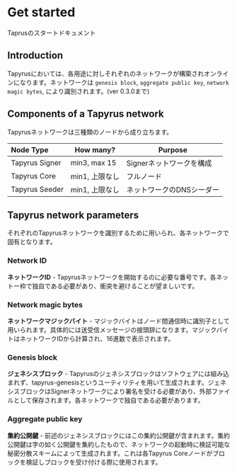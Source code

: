 # Get started

Taprusのスタートドキュメント

## Introduction

Tapyrusにおいては、各用途に対しそれぞれのネットワークが構築されオンラインになります。ネットワークは `genesis block`, `aggregate public key`, `network magic bytes`, により識別されます。(ver 0.3.0まで)

## Components of a Tapyrus network

Tapyrusネットワークは三種類のノードから成り立ちます。

| Node Type      | How many?      | Purpose                   |
| :------------- | -------------- | ------------------------- |
| Tapyrus Signer | min3, max 15   | Signerネットワークを構成  |
| Tapyrus Core   | min1, 上限なし | フルノード                |
| Tapyrus Seeder | min1, 上限なし | ネットワークのDNSシーダー |

## Tapyrus network parameters

それぞれのTapyrusネットワークを識別するために用いられ、各ネットワークで固有となります。

### Network ID

**ネットワークID** - Tapyrusネットワークを開始するのに必要な番号です。各ネットー枠で独自である必要があり、衝突を避けることが望ましいです。

### Network magic bytes

**ネットワークマジックバイト** - マジックバイトはノード間通信時に識別子として用いられます。具体的には送受信メッセージの接頭辞になります。マジックバイトはネットワークIDから計算され、16進数で表示されます。

### Genesis block

**ジェネシスブロック** - Tapyrusのジェネシスブロックはソフトウェアには組み込まれず、tapyrus-genesisというユーティリティを用いて生成されます。ジェネシスブロックはSignerネットワークにより署名を受ける必要があり、外部ファイルとして保存されます。各ネットワークで独自である必要があります。

### Aggregate public key

**集約公開鍵** - 前述のジェネシスブロックにはこの集約公開鍵が含まれます。集約公開鍵は字の如く公開鍵を集約したもので、ネットワークの起動時に検証可能な秘密分散スキームによって生成されます。これは各Tapyrus Coreノードがブロックを検証しブロックを受け付ける際に使用されます。